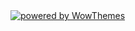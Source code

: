   <!-- CREDITS BEGIN.-->
  <!-- If you want to support my work, please donate to remove the credits. This helps me keep it up and running: https://www.wowthemes.net/donate/ -->
  <div class="credits mx-auto text-center mb-3">
    <a class="hover-opacity font-weight-bold" href="https://bootstrapstarter.com/template-affiliates-bootstrap-jekyll/">
      <img src="{{site.baseurl}}/assets/images/credits.png" alt="powered by WowThemes">
    </a>
  </div>
  <!-- CREDITS END -->